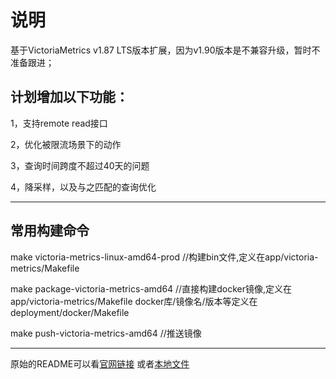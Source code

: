# 说明
基于VictoriaMetrics v1.87 LTS版本扩展，因为v1.90版本是不兼容升级，暂时不准备跟进；

## 计划增加以下功能：
1，支持remote read接口

2，优化被限流场景下的动作

3，查询时间跨度不超过40天的问题

4，降采样，以及与之匹配的查询优化

---
## 常用构建命令
make victoria-metrics-linux-amd64-prod  //构建bin文件,定义在app/victoria-metrics/Makefile

make package-victoria-metrics-amd64  //直接构建docker镜像,定义在app/victoria-metrics/Makefile  docker库/镜像名/版本等定义在 deployment/docker/Makefile

make push-victoria-metrics-amd64 //推送镜像


---
原始的README可以看[官网链接](https://github.com/VictoriaMetrics/VictoriaMetrics/tree/v1.87.6)
或者[本地文件](./README-VM.md)
